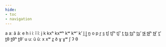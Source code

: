 ```yaml
---
hide:
- toc
- navigation
---
```

a
aː
ã
ãː
e
h
i
iː
ĩ
ĩː
j
k
kxʰ
kxʷʰ
kʷ
kʷʼ
kʼ
l̪
l̪̥
n̪
o
p
r̪
s̪
t̠ʃ
t̠ʃʰ
t̠ʃʼ
t̪
t̪s̪
t̪s̪ʰ
t̪s̪ʼ
t̪ɬ̪
t̪ɬ̪ʰ
t̪ɬ̪ʼ
t̪ʼ
t̪θ
t̪θʰ
t̪θʼ
u
uː
ũ
ũː
x
xʷ
z̪
ð
ɣ
ɣʷ
ʃ
ʔ
θ
